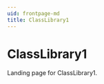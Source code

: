 ```yaml
---
uid: frontpage-md
title: ClassLibrary1
---
```

# ClassLibrary1

Landing page for ClassLibrary1.

